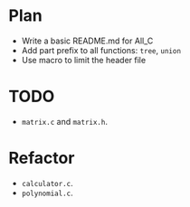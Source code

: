 # Plan

+ Write a basic README.md for All_C
+ Add part prefix to all functions: `tree`, `union`
+ Use macro to limit the header file

# TODO
+ `matrix.c` and `matrix.h`.

# Refactor
+ `calculator.c`.
+ `polynomial.c`.